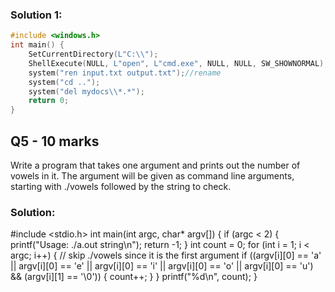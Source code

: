 ### Solution 1:
```cpp
#include <windows.h>
int main() {
    SetCurrentDirectory(L"C:\\");
    ShellExecute(NULL, L"open", L"cmd.exe", NULL, NULL, SW_SHOWNORMAL); //opens command prompt in cwd
    system("ren input.txt output.txt");//rename
    system("cd ..");
    system("del mydocs\\*.*");
    return 0;
}
```
## Q5 - 10 marks
Write a program that takes one argument and prints out the number of vowels in it. The argument will be given as command line arguments, starting with ./vowels followed by the string to check.
### Solution: 

#include <stdio.h>
int main(int argc, char* argv[]) {
    if (argc < 2) {
        printf("Usage: ./a.out string\n");
        return -1;
    }
    int count = 0;
    for (int i = 1; i < argc; i++) { // skip ./vowels since it is the first argument
        if ((argv[i][0] == 'a' || argv[i][0] == 'e' || argv[i][0] == 'i' || argv[i][0] == 'o' || argv[i][0] == 'u') && (argv[i][1] == '\0')) {
            count++;
        }
    }
    printf("%d\n", count);
}
